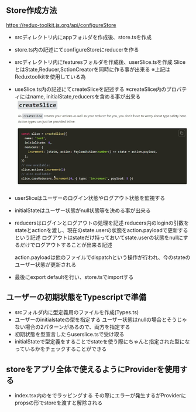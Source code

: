 ## Store作成方法
 https://redux-toolkit.js.org/api/configureStore

- srcディレクトリ内にappフォルダを作成後、store.tsを作成
- store.ts内の記述にてconfigureStoreにreducerを作る
- srcディレクトリ内にfeaturesフォルダを作成後、userSlice.tsを作成
    SliceとはState,Reducer,SctionCreatorを同時に作る事が出来る
    ※上記はReduxtoolkitを使用している為
- useSlice.ts内の記述にてcreateSliceを記述する
    ※createSlice内のプロパティにはname, initialState,reducersを含める事が出来る
![alt text](image-4.png)


- userSliceはユーザーのログイン状態やログアウト状態を監視する
- initialStateはユーザー状態がnull状態等を決める事が出来る
- reducersはログインとログアウトの処理を記述
    reducers内のloginの引数をstateとactionを渡し、現在のstate.userの状態をaction.payloadで更新するという記述
    ログアウトはstateだけ持っておいてstate.userの状態をnullにするだけでログアウトすることが出来る記述

    action.payloadは他のファイルでdispatchという操作が行われ、今のstateのユーザー状態が更新される
- 最後にexport defaultを行い、store.tsでimportする

## ユーザーの初期状態をTypescriptで準備
- srcフォルダ内に型定義用のファイルを作成(Types.ts)
- ユーザーのinitialstateの型を指定する
    ユーザー状態はnullの場合とそうじゃない場合の2パターンがあるので、両方を指定する
- 初期状態を型宣言したらuserslice.tsで受け取る
- initialStateで型定義をすることでstateを使う際にちゃんと指定された型になっているかをチェックすることができる

## storeをアプリ全体で使えるようにProviderを使用する
- index.tsx内の<App/>を<Provider>でラッピングする
    その際にエラーが発生するがProviderにpropsの形でstoreを渡すと解除される